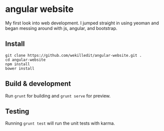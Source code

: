 # angular website

My first look into web development. I jumped straight in using yeoman and began messing around with js, angular, and bootstrap.

## Install
```git clone https://github.com/wekilledit/angular-website.git .```  
```cd angular-website```  
```npm install```  
```bower install```  

## Build & development

Run `grunt` for building and `grunt serve` for preview.

## Testing

Running `grunt test` will run the unit tests with karma.

